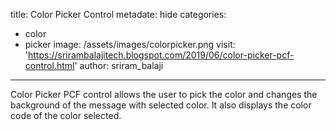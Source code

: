 title: Color Picker Control
metadate: hide
categories:
  - color
  - picker
image: /assets/images/colorpicker.png
visit: 'https://srirambalajitech.blogspot.com/2019/06/color-picker-pcf-control.html'
author: sriram_balaji
---

Color Picker PCF control allows the user to pick the color and changes the background of the message with selected color. It also displays the color code of the color selected.
